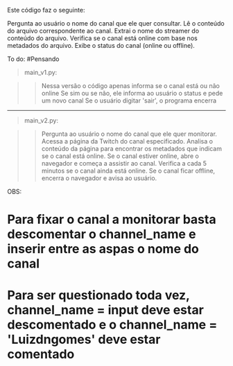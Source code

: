 Este código faz o seguinte:

Pergunta ao usuário o nome do canal que ele quer consultar.
Lê o conteúdo do arquivo correspondente ao canal.
Extrai o nome do streamer do conteúdo do arquivo.
Verifica se o canal está online com base nos metadados do arquivo.
Exibe o status do canal (online ou offline).

To do:
#Pensando
 
>main_v1.py:

>> Nessa versão o código apenas informa se o canal está ou não online
>> Se sim ou se não, ele informa ao usuário o status e pede um novo canal
>> Se o usuário digitar 'sair', o programa encerra
----------------------------------------------------------------------

>main_v2.py:


>> Pergunta ao usuário o nome do canal que ele quer monitorar.
>> Acessa a página da Twitch do canal especificado.
>> Analisa o conteúdo da página para encontrar os metadados que indicam se o canal está online.
>> Se o canal estiver online, abre o navegador e começa a assistir ao canal.
>> Verifica a cada 5 minutos se o canal ainda está online.
>> Se o canal ficar offline, encerra o navegador e avisa ao usuário.

OBS: 
# Para fixar o canal a monitorar basta descomentar o channel_name e inserir entre as aspas o nome do canal

# Para ser questionado toda vez, channel_name = input deve estar descomentado e o channel_name = 'Luizdngomes' deve estar comentado
